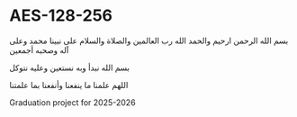 # AES-128-256
بسم الله الرحمن ارحيم والحمد الله رب العالمين والصلاة والسلام على نبينا محمد وعلى آله وصحبه أجمعين 

بسم الله نبدأ وبه نستعين وعليه نتوكل

اللهم علمنا ما ينفعنا وأنفعنا بما علمتنا

Graduation project for 2025-2026
